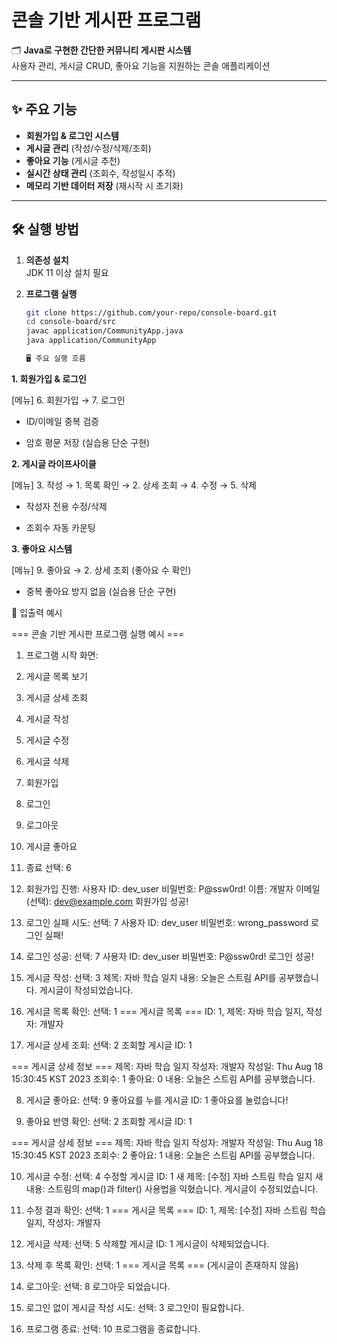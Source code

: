 # 콘솔 기반 게시판 프로그램

🗂️ **Java로 구현한 간단한 커뮤니티 게시판 시스템**  
사용자 관리, 게시글 CRUD, 좋아요 기능을 지원하는 콘솔 애플리케이션

---

## ✨ 주요 기능

- **회원가입 & 로그인 시스템**
- **게시글 관리** (작성/수정/삭제/조회)
- **좋아요 기능** (게시글 추천)
- **실시간 상태 관리** (조회수, 작성일시 추적)
- **메모리 기반 데이터 저장** (재시작 시 초기화)

---

## 🛠️ 실행 방법

1. **의존성 설치**  
   JDK 11 이상 설치 필요

2. **프로그램 실행**
   ```bash
   git clone https://github.com/your-repo/console-board.git
   cd console-board/src
   javac application/CommunityApp.java
   java application/CommunityApp

   🖥️ 주요 실행 흐름

**1. 회원가입 & 로그인**

[메뉴] 6. 회원가입 → 7. 로그인

- ID/이메일 중복 검증

- 암호 평문 저장 (실습용 단순 구현)

**2. 게시글 라이프사이클**

[메뉴] 3. 작성 → 1. 목록 확인 → 2. 상세 조회 → 4. 수정 → 5. 삭제

- 작성자 전용 수정/삭제

- 조회수 자동 카운팅

**3. 좋아요 시스템**

[메뉴] 9. 좋아요 → 2. 상세 조회 (좋아요 수 확인)

- 중복 좋아요 방지 없음 (실습용 단순 구현)

📝 입출력 예시

=== 콘솔 기반 게시판 프로그램 실행 예시 ===

1. 프로그램 시작 화면:
1. 게시글 목록 보기
2. 게시글 상세 조회
3. 게시글 작성
4. 게시글 수정
5. 게시글 삭제
6. 회원가입
7. 로그인
8. 로그아웃
9. 게시글 좋아요
10. 종료
    선택: 6

2. 회원가입 진행:
   사용자 ID: dev_user
   비밀번호: P@ssw0rd!
   이름: 개발자
   이메일(선택): dev@example.com
   회원가입 성공!

3. 로그인 실패 시도:
   선택: 7
   사용자 ID: dev_user
   비밀번호: wrong_password
   로그인 실패!

4. 로그인 성공:
   선택: 7
   사용자 ID: dev_user
   비밀번호: P@ssw0rd!
   로그인 성공!

5. 게시글 작성:
   선택: 3
   제목: 자바 학습 일지
   내용: 오늘은 스트림 API를 공부했습니다.
   게시글이 작성되었습니다.

6. 게시글 목록 확인:
   선택: 1
   === 게시글 목록 ===
   ID: 1, 제목: 자바 학습 일지, 작성자: 개발자

7. 게시글 상세 조회:
   선택: 2
   조회할 게시글 ID: 1

=== 게시글 상세 정보 ===
제목: 자바 학습 일지
작성자: 개발자
작성일: Thu Aug 18 15:30:45 KST 2023
조회수: 1
좋아요: 0
내용:
오늘은 스트림 API를 공부했습니다.

8. 게시글 좋아요:
   선택: 9
   좋아요를 누를 게시글 ID: 1
   좋아요를 눌렀습니다!

9. 좋아요 반영 확인:
   선택: 2
   조회할 게시글 ID: 1

=== 게시글 상세 정보 ===
제목: 자바 학습 일지
작성자: 개발자
작성일: Thu Aug 18 15:30:45 KST 2023
조회수: 2
좋아요: 1
내용:
오늘은 스트림 API를 공부했습니다.

10. 게시글 수정:
    선택: 4
    수정할 게시글 ID: 1
    새 제목: [수정] 자바 스트림 학습 일지
    새 내용: 스트림의 map()과 filter() 사용법을 익혔습니다.
    게시글이 수정되었습니다.

11. 수정 결과 확인:
    선택: 1
    === 게시글 목록 ===
    ID: 1, 제목: [수정] 자바 스트림 학습 일지, 작성자: 개발자

12. 게시글 삭제:
    선택: 5
    삭제할 게시글 ID: 1
    게시글이 삭제되었습니다.

13. 삭제 후 목록 확인:
    선택: 1
    === 게시글 목록 ===
    (게시글이 존재하지 않음)

14. 로그아웃:
    선택: 8
    로그아웃 되었습니다.

15. 로그인 없이 게시글 작성 시도:
    선택: 3
    로그인이 필요합니다.

16. 프로그램 종료:
    선택: 10
    프로그램을 종료합니다.